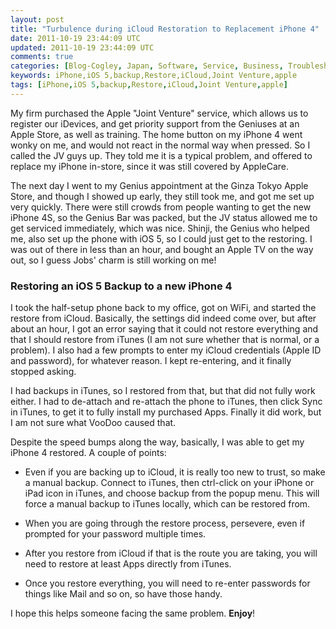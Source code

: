 ```yaml
---           
layout: post
title: "Turbulence during iCloud Restoration to Replacement iPhone 4"
date: 2011-10-19 23:44:09 UTC
updated: 2011-10-19 23:44:09 UTC
comments: true
categories: [Blog-Cogley, Japan, Software, Service, Business, Troubleshooting, Upgrades]
keywords: iPhone,iOS 5,backup,Restore,iCloud,Joint Venture,apple
tags: [iPhone,iOS 5,backup,Restore,iCloud,Joint Venture,apple]
---
```

 


My firm purchased the Apple "Joint Venture" service, which allows us to register our iDevices, and get priority support from the Geniuses at an Apple Store, as well as training. The home button on my iPhone 4 went wonky on me, and would not react in the normal way when pressed. So I called the JV guys up. They told me it is a typical problem, and offered to replace my iPhone in-store, since it was still covered by AppleCare.




The next day I went to my Genius appointment at the Ginza Tokyo Apple Store, and though I showed up early, they still took me, and got me set up very quickly. There were still crowds from people wanting to get the new iPhone 4S, so the Genius Bar was packed, but the JV status allowed me to get serviced immediately, which was nice. Shinji, the Genius who helped me, also set up the phone with iOS 5, so I could just get to the restoring. I was out of there in less than an hour, and bought an Apple TV on the way out, so I guess Jobs' charm is still working on me!


### Restoring an iOS 5 Backup to a new iPhone 4



I took the half-setup phone back to my office, got on WiFi, and started the restore from iCloud. Basically, the settings did indeed come over, but after about an hour, I got an error saying that it could not restore everything and that I should restore from iTunes (I am not sure whether that is normal, or a problem). I also had a few prompts to enter my iCloud credentials (Apple ID and password), for whatever reason. I kept re-entering, and it finally stopped asking.




I had backups in iTunes, so I restored from that, but that did not fully work either. I had to de-attach and re-attach the phone to iTunes, then click Sync in iTunes, to get it to fully install my purchased Apps. Finally it did work, but I am not sure what VooDoo caused that.




Despite the speed bumps along the way, basically, I was able to get my iPhone 4 restored. A couple of points:


- Even if you are backing up to iCloud, it is really too new to trust, so make a manual backup. Connect to iTunes, then ctrl-click on your iPhone or iPad icon in iTunes, and choose backup from the popup menu. This will force a manual backup to iTunes locally, which can be restored from.

- When you are going through the restore process, persevere, even if prompted for your password multiple times. 

- After you restore from iCloud if that is the route you are taking, you will need to restore at least Apps directly from iTunes. 

- Once you restore everything, you will need to re-enter passwords for things like Mail and so on, so have those handy. 



I hope this helps someone facing the same problem. **Enjoy**!


